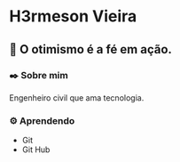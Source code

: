 # H3rmeson Vieira

## 🚀 O otimismo é a fé em ação.


### ✒️ Sobre mim

Engenheiro civil que ama tecnologia.


### ⚙️ Aprendendo

- Git
- Git Hub 